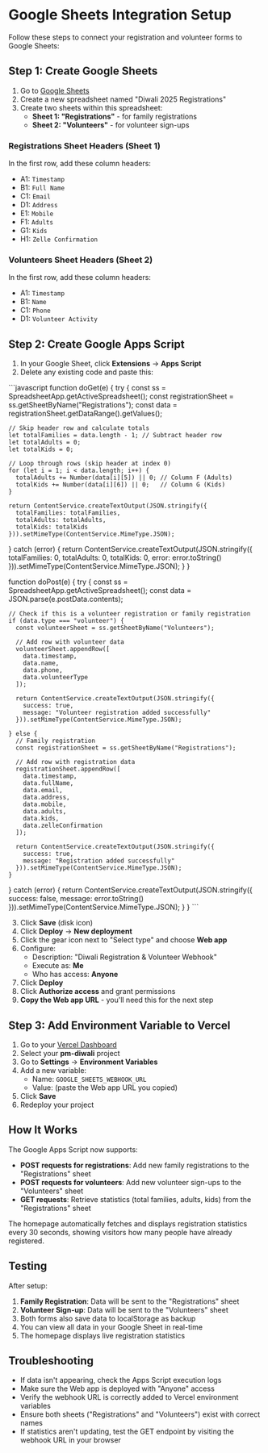 # Google Sheets Integration Setup

Follow these steps to connect your registration and volunteer forms to Google Sheets:

## Step 1: Create Google Sheets

1. Go to [Google Sheets](https://sheets.google.com)
2. Create a new spreadsheet named "Diwali 2025 Registrations"
3. Create two sheets within this spreadsheet:
   - **Sheet 1: "Registrations"** - for family registrations
   - **Sheet 2: "Volunteers"** - for volunteer sign-ups

### Registrations Sheet Headers (Sheet 1)
In the first row, add these column headers:
- A1: `Timestamp`
- B1: `Full Name`
- C1: `Email`
- D1: `Address`
- E1: `Mobile`
- F1: `Adults`
- G1: `Kids`
- H1: `Zelle Confirmation`

### Volunteers Sheet Headers (Sheet 2)
In the first row, add these column headers:
- A1: `Timestamp`
- B1: `Name`
- C1: `Phone`
- D1: `Volunteer Activity`

## Step 2: Create Google Apps Script

1. In your Google Sheet, click **Extensions** → **Apps Script**
2. Delete any existing code and paste this:

\`\`\`javascript
function doGet(e) {
  try {
    const ss = SpreadsheetApp.getActiveSpreadsheet();
    const registrationSheet = ss.getSheetByName("Registrations");
    const data = registrationSheet.getDataRange().getValues();
    
    // Skip header row and calculate totals
    let totalFamilies = data.length - 1; // Subtract header row
    let totalAdults = 0;
    let totalKids = 0;
    
    // Loop through rows (skip header at index 0)
    for (let i = 1; i < data.length; i++) {
      totalAdults += Number(data[i][5]) || 0; // Column F (Adults)
      totalKids += Number(data[i][6]) || 0;   // Column G (Kids)
    }
    
    return ContentService.createTextOutput(JSON.stringify({
      totalFamilies: totalFamilies,
      totalAdults: totalAdults,
      totalKids: totalKids
    })).setMimeType(ContentService.MimeType.JSON);
    
  } catch (error) {
    return ContentService.createTextOutput(JSON.stringify({
      totalFamilies: 0,
      totalAdults: 0,
      totalKids: 0,
      error: error.toString()
    })).setMimeType(ContentService.MimeType.JSON);
  }
}

function doPost(e) {
  try {
    const ss = SpreadsheetApp.getActiveSpreadsheet();
    const data = JSON.parse(e.postData.contents);
    
    // Check if this is a volunteer registration or family registration
    if (data.type === "volunteer") {
      const volunteerSheet = ss.getSheetByName("Volunteers");
      
      // Add row with volunteer data
      volunteerSheet.appendRow([
        data.timestamp,
        data.name,
        data.phone,
        data.volunteerType
      ]);
      
      return ContentService.createTextOutput(JSON.stringify({
        success: true,
        message: "Volunteer registration added successfully"
      })).setMimeType(ContentService.MimeType.JSON);
      
    } else {
      // Family registration
      const registrationSheet = ss.getSheetByName("Registrations");
      
      // Add row with registration data
      registrationSheet.appendRow([
        data.timestamp,
        data.fullName,
        data.email,
        data.address,
        data.mobile,
        data.adults,
        data.kids,
        data.zelleConfirmation
      ]);
      
      return ContentService.createTextOutput(JSON.stringify({
        success: true,
        message: "Registration added successfully"
      })).setMimeType(ContentService.MimeType.JSON);
    }
    
  } catch (error) {
    return ContentService.createTextOutput(JSON.stringify({
      success: false,
      message: error.toString()
    })).setMimeType(ContentService.MimeType.JSON);
  }
}
\`\`\`

3. Click **Save** (disk icon)
4. Click **Deploy** → **New deployment**
5. Click the gear icon next to "Select type" and choose **Web app**
6. Configure:
   - Description: "Diwali Registration & Volunteer Webhook"
   - Execute as: **Me**
   - Who has access: **Anyone**
7. Click **Deploy**
8. Click **Authorize access** and grant permissions
9. **Copy the Web app URL** - you'll need this for the next step

## Step 3: Add Environment Variable to Vercel

1. Go to your [Vercel Dashboard](https://vercel.com/dashboard)
2. Select your **pm-diwali** project
3. Go to **Settings** → **Environment Variables**
4. Add a new variable:
   - Name: `GOOGLE_SHEETS_WEBHOOK_URL`
   - Value: (paste the Web app URL you copied)
5. Click **Save**
6. Redeploy your project

## How It Works

The Google Apps Script now supports:
- **POST requests for registrations**: Add new family registrations to the "Registrations" sheet
- **POST requests for volunteers**: Add new volunteer sign-ups to the "Volunteers" sheet
- **GET requests**: Retrieve statistics (total families, adults, kids) from the "Registrations" sheet

The homepage automatically fetches and displays registration statistics every 30 seconds, showing visitors how many people have already registered.

## Testing

After setup:
1. **Family Registration**: Data will be sent to the "Registrations" sheet
2. **Volunteer Sign-up**: Data will be sent to the "Volunteers" sheet
3. Both forms also save data to localStorage as backup
4. You can view all data in your Google Sheet in real-time
5. The homepage displays live registration statistics

## Troubleshooting

- If data isn't appearing, check the Apps Script execution logs
- Make sure the Web app is deployed with "Anyone" access
- Verify the webhook URL is correctly added to Vercel environment variables
- Ensure both sheets ("Registrations" and "Volunteers") exist with correct names
- If statistics aren't updating, test the GET endpoint by visiting the webhook URL in your browser
